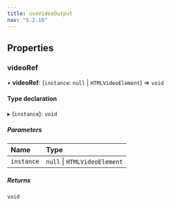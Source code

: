 ```yaml
---
title: useVideoOutput
nav: "5.2.16"
---
```


## Properties

### videoRef

• **videoRef**: (`instance`: ``null`` \| `HTMLVideoElement`) => `void`

#### Type declaration

▸ (`instance`): `void`

##### Parameters

| Name | Type |
| :------ | :------ |
| `instance` | ``null`` \| `HTMLVideoElement` |

##### Returns

`void`
